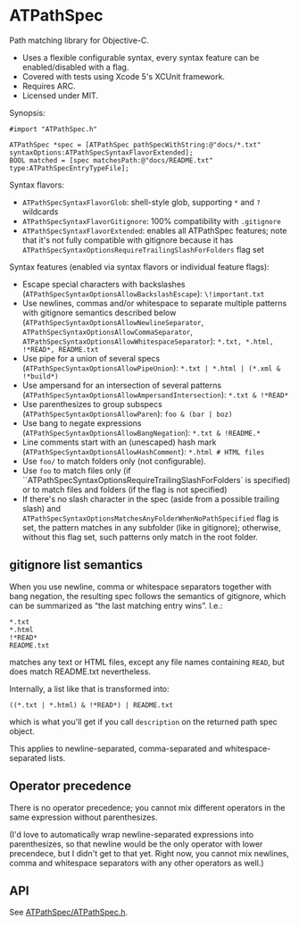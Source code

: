 ATPathSpec
==========

Path matching library for Objective-C.

* Uses a flexible configurable syntax, every syntax feature can be enabled/disabled with a flag.
* Covered with tests using Xcode 5's XCUnit framework.
* Requires ARC.
* Licensed under MIT.

Synopsis:

    #import "ATPathSpec.h"

    ATPathSpec *spec = [ATPathSpec pathSpecWithString:@"docs/*.txt" syntaxOptions:ATPathSpecSyntaxFlavorExtended];
    BOOL matched = [spec matchesPath:@"docs/README.txt" type:ATPathSpecEntryTypeFile];

Syntax flavors:

* `ATPathSpecSyntaxFlavorGlob`: shell-style glob, supporting `*` and `?` wildcards
* `ATPathSpecSyntaxFlavorGitignore`: 100% compatibility with `.gitignore`
* `ATPathSpecSyntaxFlavorExtended`: enables all ATPathSpec features; note that it's not fully compatible with gitignore because it has `ATPathSpecSyntaxOptionsRequireTrailingSlashForFolders` flag set

Syntax features (enabled via syntax flavors or individual feature flags):

* Escape special characters with backslashes (`ATPathSpecSyntaxOptionsAllowBackslashEscape`): `\!important.txt`
* Use newlines, commas and/or whitespace to separate multiple patterns with gitignore semantics described below (`ATPathSpecSyntaxOptionsAllowNewlineSeparator`, `ATPathSpecSyntaxOptionsAllowCommaSeparator`, `ATPathSpecSyntaxOptionsAllowWhitespaceSeparator`): `*.txt, *.html, !*READ*, README.txt`
* Use pipe for a union of several specs (`ATPathSpecSyntaxOptionsAllowPipeUnion`): `*.txt | *.html | (*.xml & !*build*)`
* Use ampersand for an intersection of several patterns (`ATPathSpecSyntaxOptionsAllowAmpersandIntersection`): `*.txt & !*READ*`
* Use parenthesizes to group subspecs (`ATPathSpecSyntaxOptionsAllowParen`): `foo & (bar | boz)`
* Use bang to negate expressions (`ATPathSpecSyntaxOptionsAllowBangNegation`): `*.txt & !README.*`
* Line comments start with an (unescaped) hash mark (`ATPathSpecSyntaxOptionsAllowHashComment`): `*.html # HTML files`
* Use `foo/` to match folders only (not configurable).
* Use `foo` to match files only (if ``ATPathSpecSyntaxOptionsRequireTrailingSlashForFolders` is specified) or to match files and folders (if the flag is not specified)
* If there's no slash character in the spec (aside from a possible trailing slash) and `ATPathSpecSyntaxOptionsMatchesAnyFolderWhenNoPathSpecified` flag is set, the pattern matches in any subfolder (like in gitignore); otherwise, without this flag set, such patterns only match in the root folder.


gitignore list semantics
------------------------

When you use newline, comma or whitespace separators together with bang negation, the resulting spec follows the semantics of gitignore, which can be summarized as “the last matching entry wins”. I.e.:

    *.txt
    *.html
    !*READ*
    README.txt

matches any text or HTML files, except any file names containing `READ`, but does match README.txt nevertheless.

Internally, a list like that is transformed into:

    ((*.txt | *.html) & !*READ*) | README.txt

which is what you'll get if you call `description` on the returned path spec object.

This applies to newline-separated, comma-separated and whitespace-separated lists.


Operator precedence
-------------------

There is no operator precedence; you cannot mix different operators in the same expression without parenthesizes.

(I'd love to automatically wrap newline-separated expressions into parenthesizes, so that newline would be the only operator with lower precendece, but I didn't get to that yet. Right now, you cannot mix newlines, comma and whitespace separators with any other operators as well.)


API
---

See [ATPathSpec/ATPathSpec.h](ATPathSpec/ATPathSpec.h).
